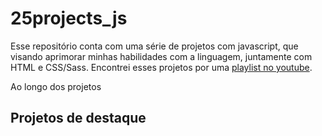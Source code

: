 # 25projects_js
Esse repositório conta com uma série de projetos com javascript, que visando aprimorar minhas habilidades com a linguagem, juntamente com HTML e CSS/Sass. Encontrei esses projetos por uma [playlist no youtube](https://www.youtube.com/watch?v=hIjAGcMh3QA&list=PLtMugc7g4GaqAVDZwQ_t1H6500ZGJzOgW).

Ao longo dos projetos 

## Projetos de destaque
